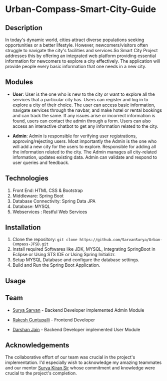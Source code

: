 # Urban-Compass-Smart-City-Guide

## Description
In today's dynamic world, cities attract diverse populations seeking opportunities or a better lifestyle. However, newcomers/visitors often struggle to navigate the city's facilities and services.So Smart City Project addresses this by offering an integrated web platform providing essential information for newcomers to explore a city effectively. The application will provide people every basic information that one needs in a new city.

## Modules 
- **User**: User is the one who is new to the city or want to explore all the services that a particular city has. Users can register and log in to explore a city of their choice. The user can access basic information, navigate services through the navbar, and make hotel or rental bookings and can track the same. If any issues arise or incorrect information is found, users can contact the admin through a form. Users can also access an interactive chatbot to get any information related to the city.

+ **Admin**: Admin is responsible for verifying user registrations, approving/rejecting users. Most importantly the Admin is the one who will add a new city for the users to explore. Responsible for adding all the information related to the city. The Admin manages all city-related information, updates existing data. Admin can validate and respond to user queries and feedback. 

## Technologies
1. Front End: HTML CSS & Bootstrap
2. Middleware: Spring Boot
3. Database Connectivity: Spring Data JPA
4. Database: MYSQL
5. Webservices : Restful Web Services

## Installation
1. Clone the repository:
      ```git clone https://github.com/SarvanSurya/Urban-Compass-JFSD.git```
2. Install required Softwares like JDK, MYSQL, Integrating SpringBoot in Eclipse or Using STS IDE or Using Spring Initializr.
3. Setup MYSQL Database and configure the database settings.
4. Build and Run the Spring Boot Application.

## Usage


## Team
- [Surya Sarvan](https://github.com/SarvanSurya) - Backend Developer implemented Admin Module
+ [Rakesh Guntupalli](https://github.com/rakeshg56) - Frontend Developer
* [Darshan Jain](https://github.com/darshanjain08) - Backend Developer implemented User Module

## Acknowledgements
The collaborative effort of our team was crucial in the project's implementation. I'd especially wish to acknowledge my amazing teammates 
and our mentor [Surya Kiran Sir](https://github.com/suryakiran1993) whose commitment and knowledge were crucial to the project's completion.
